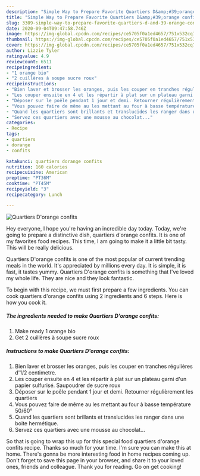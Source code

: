 ```yaml
---
description: "Simple Way to Prepare Favorite Quartiers D&amp;#39;orange confits"
title: "Simple Way to Prepare Favorite Quartiers D&amp;#39;orange confits"
slug: 3309-simple-way-to-prepare-favorite-quartiers-d-and-39-orange-confits
date: 2020-09-04T09:47:58.746Z
image: https://img-global.cpcdn.com/recipes/ce5705f0a1ed4657/751x532cq70/quartiers-dorange-confits-photo-principale-de-la-recette.jpg
thumbnail: https://img-global.cpcdn.com/recipes/ce5705f0a1ed4657/751x532cq70/quartiers-dorange-confits-photo-principale-de-la-recette.jpg
cover: https://img-global.cpcdn.com/recipes/ce5705f0a1ed4657/751x532cq70/quartiers-dorange-confits-photo-principale-de-la-recette.jpg
author: Lizzie Tyler
ratingvalue: 4.9
reviewcount: 6511
recipeingredient:
- "1 orange bio"
- "2 cuillères à soupe sucre roux"
recipeinstructions:
- "Bien laver et brosser les oranges, puis les couper en tranches régulières d&#39;1/2 centimetre."
- "Les couper ensuite en 4 et les répartir à plat sur un plateau garni d&#39;un papier sulfurisé. Saupoudrer de sucre roux"
- "Déposer sur le poêle pendant 1 jour et demi. Retourner régulièrement les quartiers"
- "Vous pouvez faire de même au les mettant au four à basse température 50/60°"
- "Quand les quartiers sont brillants et translucides les ranger dans une boite hermétique."
- "Servez ces quartiers avec une mousse au chocolat..."
categories:
- Recipe
tags:
- quartiers
- dorange
- confits

katakunci: quartiers dorange confits 
nutrition: 160 calories
recipecuisine: American
preptime: "PT36M"
cooktime: "PT45M"
recipeyield: "3"
recipecategory: Lunch

---
```



![Quartiers D&#39;orange confits](https://img-global.cpcdn.com/recipes/ce5705f0a1ed4657/751x532cq70/quartiers-dorange-confits-photo-principale-de-la-recette.jpg)

Hey everyone, I hope you're having an incredible day today. Today, we're going to prepare a distinctive dish, quartiers d&#39;orange confits. It is one of my favorites food recipes. This time, I am going to make it a little bit tasty. This will be really delicious.

Quartiers D&#39;orange confits is one of the most popular of current trending meals in the world. It's appreciated by millions every day. It is simple, it is fast, it tastes yummy. Quartiers D&#39;orange confits is something that I've loved my whole life. They are nice and they look fantastic.




To begin with this recipe, we must first prepare a few ingredients. You can cook quartiers d&#39;orange confits using 2 ingredients and 6 steps. Here is how you cook it.

<!--inarticleads1-->

##### The ingredients needed to make Quartiers D&#39;orange confits:

1. Make ready 1 orange bio
1. Get 2 cuillères à soupe sucre roux




<!--inarticleads2-->

##### Instructions to make Quartiers D&#39;orange confits:

1. Bien laver et brosser les oranges, puis les couper en tranches régulières d&#39;1/2 centimetre.
1. Les couper ensuite en 4 et les répartir à plat sur un plateau garni d&#39;un papier sulfurisé. Saupoudrer de sucre roux
1. Déposer sur le poêle pendant 1 jour et demi. Retourner régulièrement les quartiers
1. Vous pouvez faire de même au les mettant au four à basse température 50/60°
1. Quand les quartiers sont brillants et translucides les ranger dans une boite hermétique.
1. Servez ces quartiers avec une mousse au chocolat...




So that is going to wrap this up for this special food quartiers d&#39;orange confits recipe. Thanks so much for your time. I'm sure you can make this at home. There's gonna be more interesting food in home recipes coming up. Don't forget to save this page in your browser, and share it to your loved ones, friends and colleague. Thank you for reading. Go on get cooking!
